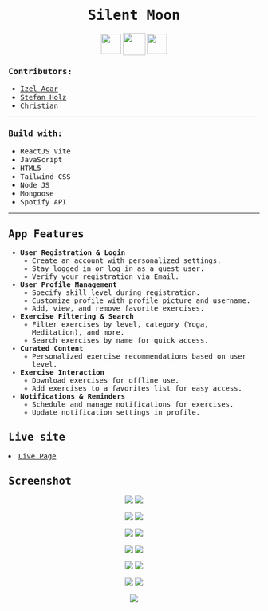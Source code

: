 <h1 align="center"><samp>Silent Moon</samp> </h1>
<p align="center"> 
  <a href="https://github.com/xoFrey" target="_blank"> <img width="40" align="center" src="./Frontend/src/assets/img/icons8-github-64.png"/></a>
  <a href="https://silentmoon.superprojekte.de" target="_blank"> <img width="45" align="center" src="./Frontend/src/assets/img/icons8-livepage-64.png"/></a>
  <a href="https://www.linkedin.com/in/izel-acar-0572332ba/" target="_blank"> <img width="40" align="center" src="./Frontend/src/assets/img/icons8-linkedin-64.png"/></a>
</p>

<h3><samp>Contributors:</samp></h3>
<ul>
<a href="https://github.com/xoFrey"><li><samp>Izel Acar</samp></li></a>
<a href="https://github.com/StefanHolz1997"><li><samp>Stefan Holz</samp></li></a>
<a href="https://github.com/ChrissQAng"><li><samp>Christian</samp></li></a>

</ul>

<hr/>

<h3><samp>Build with:</samp></h3>
<ul>
<li><samp>ReactJS Vite</samp></li>
<li><samp>JavaScript</samp></li>
<li><samp>HTML5</samp></li>
<li><samp>Tailwind CSS</samp></li>
<li><samp>Node JS</samp></li>
<li><samp>Mongoose</samp></li>  
<li><samp>Spotify API</samp></li>
</ul>

<hr/>

<samp>
  <h2>App Features</h2>
  <ul>
    <li>
      <strong>User Registration & Login</strong>
      <ul>
        <li>Create an account with personalized settings.</li>
        <li>Stay logged in or log in as a guest user.</li>
        <li>Verify your registration via Email.</li>
      </ul>
    </li>
    <li>
      <strong>User Profile Management</strong>
      <ul>
        <li>Specify skill level during registration.</li>
        <li>Customize profile with profile picture and username.</li>
        <li>Add, view, and remove favorite exercises.</li>
      </ul>
    </li>
    <li>
      <strong>Exercise Filtering & Search</strong>
      <ul>
        <li>Filter exercises by level, category (Yoga, Meditation), and more.</li>
        <li>Search exercises by name for quick access.</li>
      </ul>
    </li>
    <li>
      <strong>Curated Content</strong>
      <ul>
        <li>Personalized exercise recommendations based on user level.</li>
      </ul>
    </li>
    <li>
      <strong>Exercise Interaction</strong>
      <ul>
        <li>Download exercises for offline use.</li>
        <li>Add exercises to a favorites list for easy access.</li>
      </ul>
    </li>
    <li>
      <strong>Notifications & Reminders</strong>
      <ul>
        <li>Schedule and manage notifications for exercises.</li>
        <li>Update notification settings in profile.</li>
      </ul>
    </li>
  </ul>
</samp>


<h2><samp>Live site</samp></h2>
<li><samp><a href="https://silentmoon.superprojekte.de">Live Page</a></samp></li>

<h2><samp>Screenshot</samp></h2>

<p align="center">
<img src="./Frontend/src/assets/img/Landingpage.png"/> <img src="./Frontend/src/assets/img/Registration.png"/>
</p>
<p align="center">
<img src="./Frontend/src/assets/img/Verification.png"/> <img src="./Frontend/src/assets/img/Login.png"/>
</p>
<p align="center">
<img src="./Frontend/src/assets/img/Home.png"/> <img src="./Frontend/src/assets/img/Playlist.png"/>
</p>
<p align="center">
<img src="./Frontend/src/assets/img/Yoga.png"/> <img src="./Frontend/src/assets/img/Meditation.png"/>
</p>
<p align="center">
<img src="./Frontend/src/assets/img/DetailYoga.png"/> <img src="./Frontend/src/assets/img/DetailMeditation.png"/>
</p>
<p align="center">
<img src="./Frontend/src/assets/img/Profile.png"/> <img src="./Frontend/src/assets/img/EditProfile.png"/>
</p>
<p align="center">
<img src="./Frontend/src/assets/img/Notification.png"/> 
</p>
